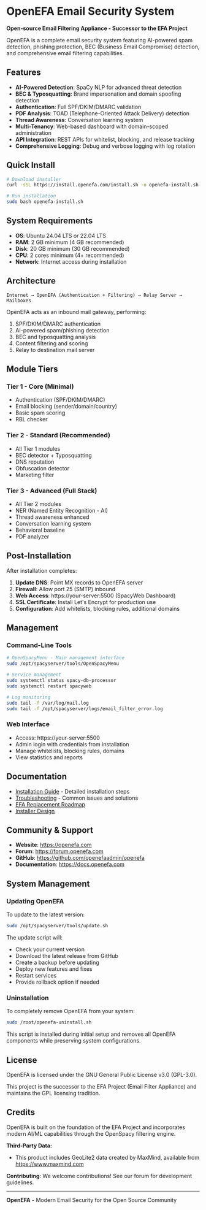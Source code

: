 # OpenEFA Email Security System

**Open-source Email Filtering Appliance - Successor to the EFA Project**

OpenEFA is a complete email security system featuring AI-powered spam detection, phishing protection, BEC (Business Email Compromise) detection, and comprehensive email filtering capabilities.

## Features

- **AI-Powered Detection**: SpaCy NLP for advanced threat detection
- **BEC & Typosquatting**: Brand impersonation and domain spoofing detection
- **Authentication**: Full SPF/DKIM/DMARC validation
- **PDF Analysis**: TOAD (Telephone-Oriented Attack Delivery) detection
- **Thread Awareness**: Conversation learning system
- **Multi-Tenancy**: Web-based dashboard with domain-scoped administration
- **API Integration**: REST APIs for whitelist, blocking, and release tracking
- **Comprehensive Logging**: Debug and verbose logging with log rotation

## Quick Install

```bash
# Download installer
curl -sSL https://install.openefa.com/install.sh -o openefa-install.sh

# Run installation
sudo bash openefa-install.sh
```

## System Requirements

- **OS**: Ubuntu 24.04 LTS or 22.04 LTS
- **RAM**: 2 GB minimum (4 GB recommended)
- **Disk**: 20 GB minimum (30 GB recommended)
- **CPU**: 2 cores minimum (4+ recommended)
- **Network**: Internet access during installation

## Architecture

```
Internet → OpenEFA (Authentication + Filtering) → Relay Server → Mailboxes
```

OpenEFA acts as an inbound mail gateway, performing:
1. SPF/DKIM/DMARC authentication
2. AI-powered spam/phishing detection
3. BEC and typosquatting analysis
4. Content filtering and scoring
5. Relay to destination mail server

## Module Tiers

### Tier 1 - Core (Minimal)
- Authentication (SPF/DKIM/DMARC)
- Email blocking (sender/domain/country)
- Basic spam scoring
- RBL checker

### Tier 2 - Standard (Recommended)
- All Tier 1 modules
- BEC detector + Typosquatting
- DNS reputation
- Obfuscation detector
- Marketing filter

### Tier 3 - Advanced (Full Stack)
- All Tier 2 modules
- NER (Named Entity Recognition - AI)
- Thread awareness enhanced
- Conversation learning system
- Behavioral baseline
- PDF analyzer

## Post-Installation

After installation completes:

1. **Update DNS**: Point MX records to OpenEFA server
2. **Firewall**: Allow port 25 (SMTP) inbound
3. **Web Access**: https://your-server:5500 (SpacyWeb Dashboard)
4. **SSL Certificate**: Install Let's Encrypt for production use
5. **Configuration**: Add whitelists, blocking rules, additional domains

## Management

### Command-Line Tools
```bash
# OpenSpacyMenu - Main management interface
sudo /opt/spacyserver/tools/OpenSpacyMenu

# Service management
sudo systemctl status spacy-db-processor
sudo systemctl restart spacyweb

# Log monitoring
sudo tail -f /var/log/mail.log
sudo tail -f /opt/spacyserver/logs/email_filter_error.log
```

### Web Interface
- Access: https://your-server:5500
- Admin login with credentials from installation
- Manage whitelists, blocking rules, domains
- View statistics and reports

## Documentation

- [Installation Guide](INSTALLATION.md) - Detailed installation steps
- [Troubleshooting](TROUBLESHOOTING.md) - Common issues and solutions
- [EFA Replacement Roadmap](/opt/spacyserver/docs/EFA_REPLACEMENT_ROADMAP.md)
- [Installer Design](/opt/spacyserver/docs/INSTALLER_DESIGN.md)

## Community & Support

- **Website**: https://openefa.com
- **Forum**: https://forum.openefa.com
- **GitHub**: https://github.com/openefaadmin/openefa
- **Documentation**: https://docs.openefa.com

## System Management

### Updating OpenEFA

To update to the latest version:

```bash
sudo /opt/spacyserver/tools/update.sh
```

The update script will:
- Check your current version
- Download the latest release from GitHub
- Create a backup before updating
- Deploy new features and fixes
- Restart services
- Provide rollback option if needed

### Uninstallation

To completely remove OpenEFA from your system:

```bash
sudo /root/openefa-uninstall.sh
```

This script is installed during initial setup and removes all OpenEFA components while preserving system configurations.

## License

OpenEFA is licensed under the GNU General Public License v3.0 (GPL-3.0).

This project is the successor to the EFA Project (Email Filter Appliance) and maintains the GPL licensing tradition.

## Credits

OpenEFA is built on the foundation of the EFA Project and incorporates modern AI/ML capabilities through the OpenSpacy filtering engine.

**Third-Party Data:**
- This product includes GeoLite2 data created by MaxMind, available from https://www.maxmind.com

**Contributing**: We welcome contributions! See our forum for development guidelines.

---

**OpenEFA** - Modern Email Security for the Open Source Community
